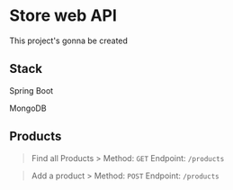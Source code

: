 # Store web API

This project's gonna be created 

## Stack

Spring Boot

MongoDB



## Products 

> Find all Products > Method: `GET` Endpoint: `/products`

> Add a product > Method: `POST` Endpoint: `/products`
